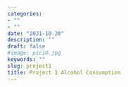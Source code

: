 ```yaml
---
categories:
- ""
- ""
date: "2021-10-20"
description: ""
draft: false
#image: pic10.jpg
keywords: ""
slug: project1
title: Project 1 Alcohol Consumption
---
```

